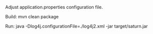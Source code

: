 Adjust application.properties configuration file.

Build:
mvn clean package

Run:
java -Dlog4j.configurationFile=./log4j2.xml -jar target/saturn.jar



